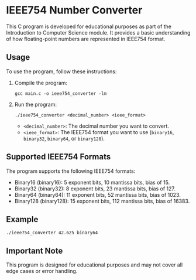 # IEEE754 Number Converter

This C program is developed for educational purposes as part of the Introduction to Computer Science module. It provides a basic understanding of how floating-point numbers are represented in IEEE754 format.

## Usage

To use the program, follow these instructions:

1. Compile the program:

    ```
    gcc main.c -o ieee754_converter -lm
    ```

2. Run the program:

    ```
    ./ieee754_converter <decimal_number> <ieee_format>
    ```

    - `<decimal_number>`: The decimal number you want to convert.
    - `<ieee_format>`: The IEEE754 format you want to use (`binary16`, `binary32`, `binary64`, or `binary128`).


## Supported IEEE754 Formats

The program supports the following IEEE754 formats:

- Binary16 (binary16): 5 exponent bits, 10 mantissa bits, bias of 15.
- Binary32 (binary32): 8 exponent bits, 23 mantissa bits, bias of 127.
- Binary64 (binary64): 11 exponent bits, 52 mantissa bits, bias of 1023.
- Binary128 (binary128): 15 exponent bits, 112 mantissa bits, bias of 16383.

## Example

```
./ieee754_converter 42.625 binary64
```

## Important Note
This program is designed for educational purposes and may not cover all edge cases or error handling. 